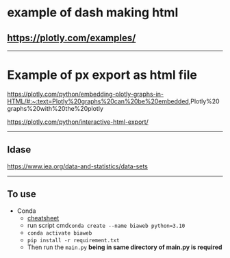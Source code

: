 # example of dash making html

## <https://plotly.com/examples/>

-------------------

# Example of px export as html file

<https://plotly.com/python/embedding-plotly-graphs-in-HTML/#:~:text=Plotly%20graphs%20can%20be%20embedded>,Plotly%20graphs%20with%20the%20plotly

<https://plotly.com/python/interactive-html-export/>

------------------------

## Idase

<https://www.iea.org/data-and-statistics/data-sets>

-----------------------

## To use

- Conda
  - [cheatsheet](https://docs.conda.io/projects/conda/en/4.6.0/_downloads/52a95608c49671267e40c689e0bc00ca/conda-cheatsheet.pdf)
  - run script cmd`conda create --name biaweb python=3.10`
  - `conda activate biaweb`
  - `pip install -r requirement.txt`
  - Then run the `main.py` **being in same directory of main.py is required**
